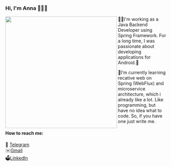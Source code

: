 ### Hi, I'm Anna 👋🇺🇦
<img src="https://octodex.github.com/images/motherhubbertocat.png" data-canonical-src="https://octodex.github.com/images/motherhubbertocat.png" width="350" align="left" height="350" />


👩‍💻I'm working as a Java Backend Developer using Spring Framework.
For a long time, I was passionate about developing applications for Android.📱

🍃I’m currently learning recative web on Spring (WebFlux) and microservice architecture, which i already like a lot.
Like programming, but have no idea what to code. So, if you have one just write me. 

#### How to reach me:
🚀 [Telegram](https://t.me/aneirine)  
✉️[Gmail](anyashi2002@gmail.com)  
🗳[LinkedIn](https://www.linkedin.com/in/anna-shypilova/) 



<!--
**aneirine/aneirine** is a ✨ _special_ ✨ repository because its `README.md` (this file) appears on your GitHub profile.

Here are some ideas to get you started:

- 🔭 I’m currently working on ...
- 🌱 I’m currently learning ...
- 👯 I’m looking to collaborate on ...
- 🤔 I’m looking for help with ...
- 💬 Ask me about ...
- 📫 How to reach me: ...
- 😄 Pronouns: ...
- ⚡ Fun fact: ...
-->
